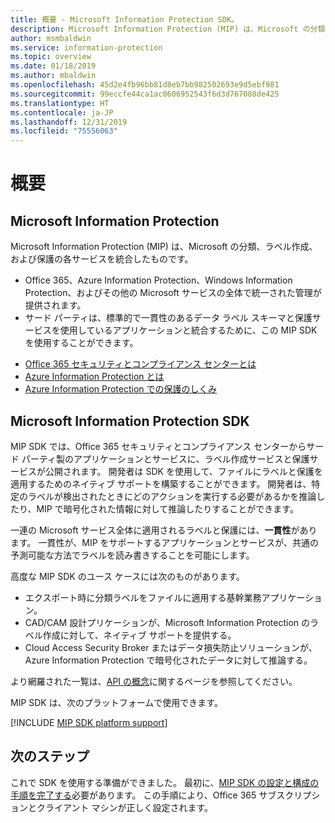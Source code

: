 ```yaml
---
title: 概要 - Microsoft Information Protection SDK。
description: Microsoft Information Protection (MIP) は、Microsoft の分類、ラベル作成、および保護の各サービスを 1 つの管理エクスペリエンスとソフトウェア開発キット (SDK) に統合したものです。
author: msmbaldwin
ms.service: information-protection
ms.topic: overview
ms.date: 01/18/2019
ms.author: mbaldwin
ms.openlocfilehash: 45d2e4fb96bb81d8eb7bb982502693e9d5ebf981
ms.sourcegitcommit: 99eccfe44ca1ac0606952543f6d3d767088de425
ms.translationtype: HT
ms.contentlocale: ja-JP
ms.lasthandoff: 12/31/2019
ms.locfileid: "75556063"
---
```

# <a name="overview"></a>概要

## <a name="microsoft-information-protection"></a>Microsoft Information Protection

Microsoft Information Protection (MIP) は、Microsoft の分類、ラベル作成、および保護の各サービスを統合したものです。

- Office 365、Azure Information Protection、Windows Information Protection、およびその他の Microsoft サービスの全体で統一された管理が提供されます。 
- サード パーティは、標準的で一貫性のあるデータ ラベル スキーマと保護サービスを使用しているアプリケーションと統合するために、この MIP SDK を使用することができます。

* [Office 365 セキュリティとコンプライアンス センターとは](https://docs.microsoft.com/office365/securitycompliance/)
* [Azure Information Protection とは](/azure/information-protection/understand-explore/what-is-information-protection)
* [Azure Information Protection での保護のしくみ](/azure/information-protection/understand-explore/what-is-information-protection#how-data-is-protected)

## <a name="microsoft-information-protection-sdk"></a>Microsoft Information Protection SDK

MIP SDK では、Office 365 セキュリティとコンプライアンス センターからサード パーティ製のアプリケーションとサービスに、ラベル作成サービスと保護サービスが公開されます。 開発者は SDK を使用して、ファイルにラベルと保護を適用するためのネイティブ サポートを構築することができます。 開発者は、特定のラベルが検出されたときにどのアクションを実行する必要があるかを推論したり、MIP で暗号化された情報に対して推論したりすることができます。 

一連の Microsoft サービス全体に適用されるラベルと保護には、**一貫性**があります。 一貫性が、MIP をサポートするアプリケーションとサービスが、共通の予測可能な方法でラベルを読み書きすることを可能にします。

高度な MIP SDK のユース ケースには次のものがあります。

* エクスポート時に分類ラベルをファイルに適用する基幹業務アプリケーション。
* CAD/CAM 設計プリケーションが、Microsoft Information Protection のラベル作成に対して、ネイティブ サポートを提供する。
* Cloud Access Security Broker またはデータ損失防止ソリューションが、Azure Information Protection で暗号化されたデータに対して推論する。

より網羅された一覧は、[API の概念](concept-apis-use-cases.md)に関するページを参照してください。

MIP SDK は、次のプラットフォームで使用できます。

[!INCLUDE [MIP SDK platform support](../includes/mip-sdk-platform-support.md)]

## <a name="next-steps"></a>次のステップ

これで SDK を使用する準備ができました。 最初に、[MIP SDK の設定と構成の手順を完了する](setup-configure-mip.md)必要があります。 この手順により、Office 365 サブスクリプションとクライアント マシンが正しく設定されます。

